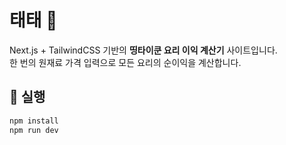 # 태태 🍳

Next.js + TailwindCSS 기반의 **띵타이쿤 요리 이익 계산기** 사이트입니다.  
한 번의 원재료 가격 입력으로 모든 요리의 순이익을 계산합니다.

## 🚀 실행
```bash
npm install
npm run dev
